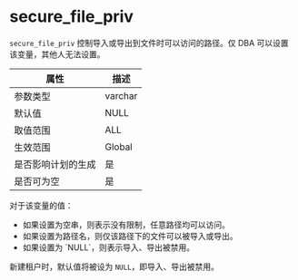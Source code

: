 secure_file_priv 
=====================================

`secure_file_priv` 控制导入或导出到文件时可以访问的路径。仅 DBA 可以设置该变量，其他人无法设置。


|  **属性**   | **描述**  |
|-----------|---------|
| 参数类型      | varchar |
| 默认值       | NULL    |
| 取值范围      | ALL     |
| 生效范围      | Global  |
| 是否影响计划的生成 | 是       |
| 是否可为空     | 是       |



对于该变量的值：
<ul><li>如果设置为空串，则表示没有限制，任意路径均可以访问。</li><li>
如果设置为路径名，则仅该路径下的文件可以被导入或导出。</li><li>
如果设置为 `NULL`，则表示导入、导出被禁用。</li></ul>

新建租户时，默认值将被设为 `NULL`，即导入、导出被禁用。
